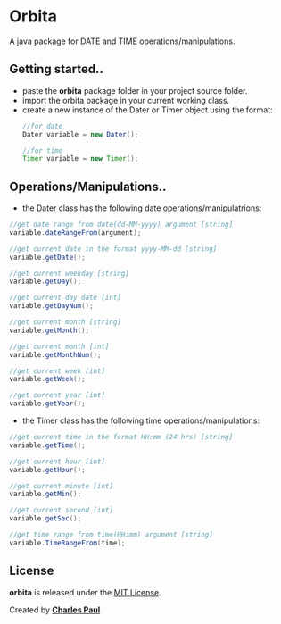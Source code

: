 # Orbita
A java package for DATE and TIME operations/manipulations.

##  Getting started..
 - paste the **orbita** package folder in your project source folder.
 - import the orbita package in your current working class.
 - create a new instance of the Dater or Timer object using the format:
   ```java
   //for date 
   Dater variable = new Dater();
   
   //for time 
   Timer variable = new Timer();
   ```
  
##  Operations/Manipulations..
 - the Dater class has the following date operations/manipulatrions:
  ```java
  //get date range from date(dd-MM-yyyy) argument [string]
  variable.dateRangeFrom(argument);
  
  //get current date in the format yyyy-MM-dd [string]
  variable.getDate();
  
  //get current weekday [string]
  variable.getDay();
  
  //get current day date [int]
  variable.getDayNum();
  
  //get current month [string]
  variable.getMonth();
  
  //get current month [int]
  variable.getMonthNum();
  
  //get current week [int]
  variable.getWeek();
  
  //get current year [int]
  variable.getYear();
  ```
  - the Timer class has the following time operations/manipulations:
  ```java
  //get current time in the format HH:mm (24 hrs) [string]
  variable.getTime();
  
  //get current hour [int]
  variable.getHour();
  
  //get current minute [int]
  variable.getMin();
  
  //get current second [int]
  variable.getSec();
  
  //get time range from time(HH:mm) argument [string] 
  variable.TimeRangeFrom(time);
  ```
  
##  License
**orbita** is released under the [MIT License](https://github.com/dev-charles15531/Orbita/blob/master/LICENSE.md).

Created by **[Charles Paul](https://github.com/dev-charles15531)**

